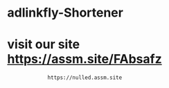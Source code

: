 # adlinkfly-Shortener
# visit our site https://assm.site/FAbsafz
                 https://nulled.assm.site
